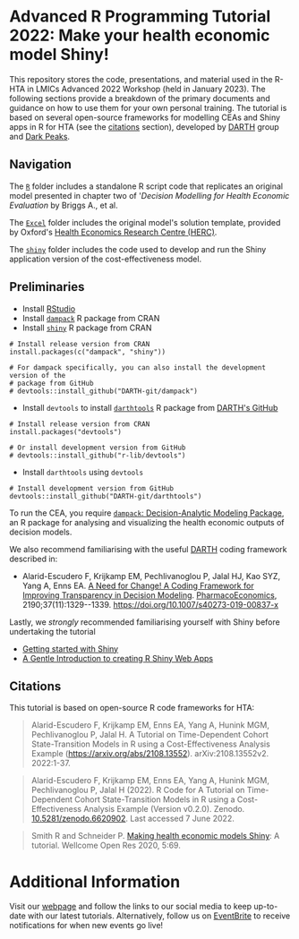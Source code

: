 # Advanced R Programming Tutorial 2022: Make your health economic model Shiny!
This repository stores the code, presentations, and material used in the R-HTA in LMICs Advanced 2022 Workshop (held in January 2023). The following sections provide a breakdown of the primary documents and guidance on how to use them for your own personal training. The tutorial is based on several open-source frameworks for modelling CEAs and Shiny apps in R for HTA (see the [citations](https://github.com/R-HTA-in-LMICs/Advanced-Tutorial-2022#citations) section), developed by [DARTH](https://darthworkgroup.com) group and [Dark Peaks](https://darkpeakanalytics.com).

## Navigation

The [`R`](https://github.com/R-HTA-in-LMICs/Advanced-Tutorial-2022/tree/main/R) folder includes a standalone R script code that replicates an original model presented in chapter two of '*Decision Modelling for Health Economic Evaluation* by Briggs A., et al.

The [`Excel`](https://github.com/R-HTA-in-LMICs/Advanced-Tutorial-2022/tree/main/Excel) folder includes the original model's solution template, provided by Oxford's [Health Economics Research Centre (HERC)](https://www.herc.ox.ac.uk/downloads/decision-modelling-for-health-economic-evaluation).

The [`shiny`](https://github.com/R-HTA-in-LMICs/Advanced-Tutorial-2022/tree/main/shiny/hiv_model) folder includes the code used to develop and run the Shiny application version of the cost-effectiveness model.

## Preliminaries

-   Install [RStudio](https://www.rstudio.com/products/rstudio/download/)
-   Install [`dampack`](https://cran.r-project.org/web/packages/dampack/index.html) R package from CRAN
-   Install [`shiny`](https://cran.r-project.org/web/packages/shiny/index.html) R package from CRAN

```{r, eval=FALSE}
# Install release version from CRAN
install.packages(c("dampack", "shiny"))

# For dampack specifically, you can also install the development version of the
# package from GitHub
# devtools::install_github("DARTH-git/dampack")
```

-   Install `devtools` to install [`darthtools`](https://github.com/DARTH-git/darthtools) R package from [DARTH's GitHub](https://github.com/DARTH-git)

```{r, eval=FALSE}
# Install release version from CRAN
install.packages("devtools")

# Or install development version from GitHub
# devtools::install_github("r-lib/devtools")
```

-   Install `darthtools` using `devtools`

```{r, eval=FALSE}
# Install development version from GitHub
devtools::install_github("DARTH-git/darthtools")
```

To run the CEA, you require [`dampack`: Decision-Analytic Modeling Package](https://cran.r-project.org/web/packages/dampack/index.html), an R package for analysing and visualizing the health economic outputs of decision models.

We also recommend familiarising with the useful [DARTH](http://darthworkgroup.com) coding framework described in:

-   Alarid-Escudero F, Krijkamp EM, Pechlivanoglou P, Jalal HJ, Kao SYZ, Yang A, Enns EA. [A Need for Change! A Coding Framework for Improving Transparency in Decision Modeling](https://link.springer.com/article/10.1007/s40273-019-00837-x). [PharmacoEconomics](https://www.springer.com/journal/40273), 2190;37(11):1329--1339. <https://doi.org/10.1007/s40273-019-00837-x>

Lastly, we *strongly* recommended familiarising yourself with Shiny before undertaking the tutorial

- [Getting started with Shiny](https://ourcodingclub.github.io/tutorials/shiny/)
- [A Gentle Introduction to creating R Shiny Web Apps](https://www.youtube.com/watch?v=jxsKUxkiaLI)

## Citations

This tutorial is based on open-source R code frameworks for HTA:

> Alarid-Escudero F, Krijkamp EM, Enns EA, Yang A, Hunink MGM, Pechlivanoglou P, Jalal H. A Tutorial on Time-Dependent Cohort State-Transition Models in R using a Cost-Effectiveness Analysis Example (<https://arxiv.org/abs/2108.13552>). arXiv:2108.13552v2. 2022:1-37.

> Alarid-Escudero F, Krijkamp EM, Enns EA, Yang A, Hunink MGM, Pechlivanoglou P, Jalal H (2022). R Code for A Tutorial on Time-Dependent Cohort State-Transition Models in R using a Cost-Effectiveness Analysis Example (Version v0.2.0). Zenodo. [10.5281/zenodo.6620902](https://www.doi.org/10.5281/zenodo.6620902). Last accessed 7 June 2022.

> Smith R and Schneider P. [Making health economic models Shiny](https://doi.org/10.12688/wellcomeopenres.15807.1): A tutorial. Wellcome Open Res 2020, 5:69.

# Additional Information

Visit our [webpage](https://r-hta-in-lmics.github.io/) and follow the links to our social media to keep up-to-date with our latest tutorials. Alternatively, follow us on [EventBrite](https://www.eventbrite.co.uk/o/r-hta-in-lmics-46016978693) to receive notifications for when new events go live!